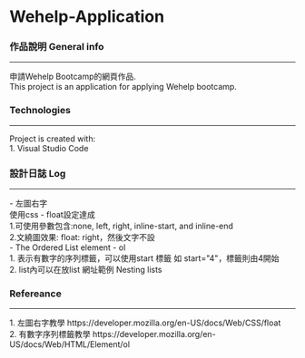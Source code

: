 # Wehelp-Application  

### 作品說明 General info
<hr>   
申請Wehelp Bootcamp的網頁作品. <br>
This project is an application for applying Wehelp bootcamp. <br> 

### Technologies
<hr>
Project is created with:<br>
1. Visual Studio Code<br>

### 設計日誌 Log
<hr>
- 左圖右字<br>
  使用css - float設定達成<br>
  1.可使用參數包含:none, left, right, inline-start, and inline-end<br>
  2.文繞圖效果: float: right，然後文字不設<br>
-  The Ordered List element - ol<br> 
  1. 表示有數字的序列標籤，可以使用start 標籤 如 start="4"，標籤則由4開始<br>
  2. list內可以在放list 網址範例 Nesting lists<br>

### Refereance
<hr>
1. 左圖右字教學 https://developer.mozilla.org/en-US/docs/Web/CSS/float <br>
2. 有數字序列標籤教學 https://developer.mozilla.org/en-US/docs/Web/HTML/Element/ol
